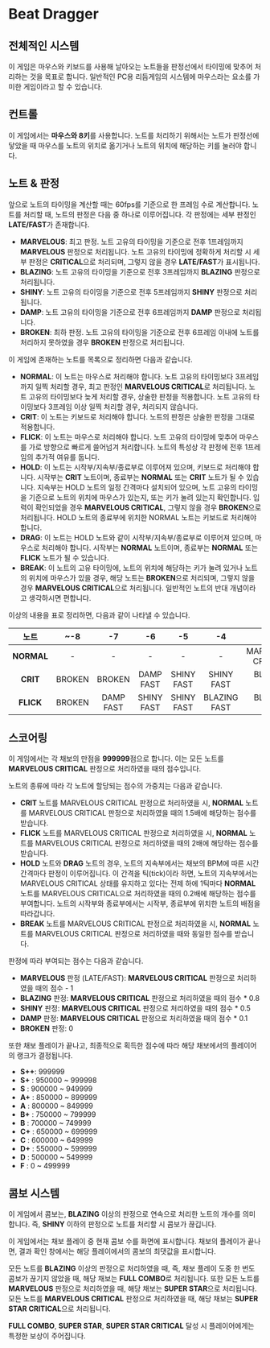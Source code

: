 # Beat Dragger

## 전체적인 시스템

이 게임은 마우스와 키보드를 사용해 날아오는 노트들을 판정선에서 타이밍에 맞추어 처리하는 것을 목표로 합니다. 일반적인 PC용 리듬게임의 시스템에 마우스라는 요소를 가미한 게임이라고 할 수 있습니다.

## 컨트롤

이 게임에서는 **마우스와 8키**를 사용합니다. 노트를 처리하기 위해서는 노트가 판정선에 닿았을 때 마우스를 노트의 위치로 옮기거나 노트의 위치에 해당하는 키를 눌러야 합니다.

## 노트 & 판정

앞으로 노트의 타이밍을 계산할 때는 60fps를 기준으로 한 프레임 수로 계산합니다.
노트를 처리할 때, 노트의 판정은 다음 중 하나로 이루어집니다. 각 판정에는 세부 판정인 **LATE/FAST**가 존재합니다.

- **MARVELOUS**: 최고 판정. 노트 고유의 타이밍을 기준으로 전후 1프레임까지 **MARVELOUS** 판정으로 처리됩니다. 노트 고유의 타이밍에 정확하게 처리할 시 세부 판정은 **CRITICAL**으로 처리되며, 그렇지 않을 경우 **LATE/FAST**가 표시됩니다.
- **BLAZING**: 노트 고유의 타이밍을 기준으로 전후 3프레임까지 **BLAZING** 판정으로 처리됩니다.
- **SHINY**: 노트 고유의 타이밍을 기준으로 전후 5프레임까지 **SHINY** 판정으로 처리됩니다.
- **DAMP**: 노트 고유의 타이밍을 기준으로 전후 6프레임까지 **DAMP** 판정으로 처리됩니다.
- **BROKEN**: 최하 판정. 노트 고유의 타이밍을 기준으로 전후 6프레임 이내에 노트를 처리하지 못하였을 경우 **BROKEN** 판정으로 처리됩니다.

이 게임에 존재하는 노트를 목록으로 정리하면 다음과 같습니다.

- **NORMAL**: 이 노트는 마우스로 처리해야 합니다. 노트 고유의 타이밍보다 3프레임까지 일찍 처리할 경우, 최고 판정인 **MARVELOUS CRITICAL**로 처리됩니다. 노트 고유의 타이밍보다 늦게 처리할 경우, 상술한 판정을 적용합니다. 노트 고유의 타이밍보다 3프레임 이상 일찍 처리할 경우, 처리되지 않습니다.
- **CRIT**: 이 노트는 키보드로 처리해야 합니다. 노트의 판정은 상술한 판정을 그대로 적용합니다.
- **FLICK**: 이 노트는 마우스로 처리해야 합니다. 노트 고유의 타이밍에 맞추어 마우스를 가로 방향으로 빠르게 쓸어넘겨 처리합니다. 노트의 특성상 각 판정에 전후 1프레임의 추가적 여유를 둡니다.
- **HOLD**: 이 노트는 시작부/지속부/종료부로 이루어져 있으며, 키보드로 처리해야 합니다. 시작부는 **CRIT** 노트이며, 종료부는 **NORMAL** 또는 **CRIT** 노트가 될 수 있습니다. 지속부는 HOLD 노트의 일정 간격마다 설치되어 있으며, 노트 고유의 타이밍을 기준으로 노트의 위치에 마우스가 있는지, 또는 키가 눌려 있는지 확인합니다. 입력이 확인되었을 경우 **MARVELOUS CRITICAL**, 그렇지 않을 경우 **BROKEN**으로 처리됩니다. HOLD 노트의 종료부에 위치한 NORMAL 노트는 키보드로 처리해야 합니다.
- **DRAG**: 이 노트는 HOLD 노트와 같이 시작부/지속부/종료부로 이루어져 있으며, 마우스로 처리해야 합니다. 시작부는 **NORMAL** 노트이며, 종료부는 **NORMAL** 또는 **FLICK** 노트가 될 수 있습니다.
- **BREAK**: 이 노트의 고유 타이밍에, 노트의 위치에 해당하는 키가 눌려 있거나 노트의 위치에 마우스가 있을 경우, 해당 노트는 **BROKEN**으로 처리되며, 그렇지 않을 경우 **MARVELOUS CRITICAL**으로 처리됩니다. 일반적인 노트의 반대 개념이라고 생각하시면 편합니다.

이상의 내용을 표로 정리하면, 다음과 같이 나타낼 수 있습니다.

|노트|~-8|-7|-6|-5|-4|-3|-2|-1|0|+1|+2|+3|+4|+5|+6|+7|+8~|
|:---:|:---:|:---:|:---:|:---:|:---:|:---:|:---:|:---:|:---:|:---:|:---:|:---:|:---:|:---:|:---:|:---:|:---:|
|**NORMAL**|-|-|-|-|-|MARVELOUS CRITICAL|MARVELOUS CRITICAL|MARVELOUS CRITICAL|MARVELOUS CRITICAL|MARVELOUS LATE|BLAZING LATE|BLAZING LATE|SHINY LATE|SHINY LATE|DAMP LATE|BROKEN|BROKEN|
|**CRIT**|BROKEN|BROKEN|DAMP FAST|SHINY FAST|SHINY FAST|BLAZING FAST|BLAZING FAST|MARVELOUS FAST|MARVELOUS CRITICAL|MARVELOUS LATE|BLAZING LATE|BLAZING LATE|SHINY LATE|SHINY LATE|DAMP LATE|BROKEN|BROKEN|
|**FLICK**|BROKEN|DAMP FAST|SHINY FAST|SHINY FAST|BLAZING FAST|BLAZING FAST|MARVELOUS FAST|MARVELOUS CRITICAL|MARVELOUS CRITICAL|MARVELOUS CRITICAL|MARVELOUS LATE|BLAZING LATE|BLAZING LATE|SHINY LATE|SHINY LATE|DAMP LATE|BROKEN|

## 스코어링

이 게임에서는 각 채보의 만점을 **999999**점으로 합니다. 이는 모든 노트를 **MARVELOUS CRITICAL** 판정으로 처리하였을 때의 점수입니다.

노트의 종류에 따라 각 노트에 할당되는 점수의 가중치는 다음과 같습니다.

- **CRIT** 노트를 MARVELOUS CRITICAL 판정으로 처리하였을 시, **NORMAL** 노트를 MARVELOUS CRITICAL 판정으로 처리하였을 때의 1.5배에 해당하는 점수를 받습니다.
- **FLICK** 노트를 MARVELOUS CRITICAL 판정으로 처리하였을 시, **NORMAL** 노트를 MARVELOUS CRITICAL 판정으로 처리하였을 때의 2배에 해당하는 점수를 받습니다.
- **HOLD** 노트와 **DRAG** 노트의 경우, 노트의 지속부에서는 채보의 BPM에 따른 시간 간격마다 판정이 이루어집니다. 이 간격을 틱(tick)이라 하면, 노트의 지속부에서는 MARVELOUS CRITICAL 상태를 유지하고 있다는 전제 하에 1틱마다 **NORMAL** 노트를 MARVELOUS CRITICAL으로 처리하였을 때의 0.2배에 해당하는 점수를 부여합니다. 노트의 시작부와 종료부에서는 시작부, 종료부에 위치한 노트의 배점을 따라갑니다.
- **BREAK** 노트를 MARVELOUS CRITICAL 판정으로 처리하였을 시, **NORMAL** 노트를 MARVELOUS CRITICAL 판정으로 처리하였을 때와 동일한 점수를 받습니다.

판정에 따라 부여되는 점수는 다음과 같습니다.

- **MARVELOUS** 판정 (LATE/FAST): **MARVELOUS CRITICAL** 판정으로 처리하였을 때의 점수 - 1
- **BLAZING** 판정: **MARVELOUS CRITICAL** 판정으로 처리하였을 때의 점수 \* 0.8
- **SHINY** 판정: **MARVELOUS CRITICAL** 판정으로 처리하였을 때의 점수 \* 0.5
- **DAMP** 판정: **MARVELOUS CRITICAL** 판정으로 처리하였을 때의 점수 \* 0.1
- **BROKEN** 판정: 0

또한 채보 플레이가 끝나고, 최종적으로 획득한 점수에 따라 해당 채보에서의 플레이어의 랭크가 결정됩니다.

- **S++**: 999999
- **S+** : 950000 ~ 999998
- **S** : 900000 ~ 949999
- **A+** : 850000 ~ 899999
- **A** : 800000 ~ 849999
- **B+** : 750000 ~ 799999
- **B** : 700000 ~ 749999
- **C+** : 650000 ~ 699999
- **C** : 600000 ~ 649999
- **D+** : 550000 ~ 599999
- **D** : 500000 ~ 549999
- **F** : 0 ~ 499999

## 콤보 시스템

이 게임에서 콤보는, **BLAZING** 이상의 판정으로 연속으로 처리한 노트의 개수를 의미합니다. 즉, **SHINY** 이하의 판정으로 노트를 처리할 시 콤보가 끊깁니다.

이 게임에서는 채보 플레이 중 현재 콤보 수를 화면에 표시합니다. 채보의 플레이가 끝나면, 결과 확인 창에서는 해당 플레이에서의 콤보의 최댓값을 표시합니다.

모든 노트를 **BLAZING** 이상의 판정으로 처리하였을 때, 즉, 채보 플레이 도중 한 번도 콤보가 끊기지 않았을 때, 해당 채보는 **FULL COMBO**로 처리됩니다. 또한 모든 노트를 **MARVELOUS** 판정으로 처리하였을 때, 해당 채보는 **SUPER STAR**으로 처리됩니다. 모든 노트를 **MARVELOUS CRITICAL** 판정으로 처리하였을 때, 해당 채보는 **SUPER STAR CRITICAL**으로 처리됩니다.

**FULL COMBO**, **SUPER STAR**, **SUPER STAR CRITICAL** 달성 시 플레이어에게는 특정한 보상이 주어집니다.
